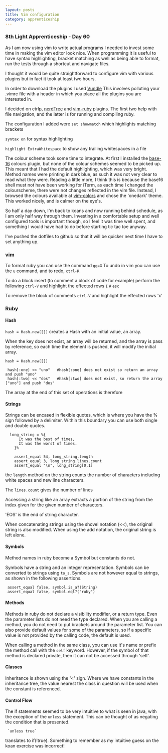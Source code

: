 ```yaml
---
layout: posts
title: Vim configuration
category: apprenticeship
---
```


### 8th Light Apprenticeship - Day 60

As I am now using vim to write actual programs I needed to invest some time in making the vim editor look nice. When programming it is useful to have syntax highlighting, bracket matching as well as being able to format, run the tests through a shortcut and navigate files.

<!--break--> 

I thought it would be quite straightforward to configure vim with various plugins but in fact it took at least two hours. 

In order to download the plugins I used [Vundle](https://github.com/VundleVim/Vundle.vim) This involves polluting your .vimrc file with a header in which you place all the plugins you are interested in.

I decided on ctrlp, [nerdTree](https://github.com/scrooloose/nerdtree) and [vim-ruby](https://github.com/vim-ruby/vim-ruby) plugins. The first two help with file navigation, and the latter is for running and compiling ruby.

The configuration I added were 
`set showmatch` which highlights matching brackets

`syntax on` for syntax highlighting

`highlight ExtraWhitespace` to show any trailing whitespaces in a file

The colour scheme took some time to integrate. At first I installed the [base-16](https://github.com/chriskempson/base16-vim) colours plugin, but none of the colour schemes seemed to be picked up. This meant that I had the default highlighting, which was very bright. Method names were printing in dark blue, as such it was not very clear to read what they were. Reading a little more, I think this is because the base16 shell must not have been working for iTerm, as each time I changed the colourscheme, there were not changes reflected in the vim file. Instead, I browsed the colours available at [vim-colors](http://vimcolors.com/) and chose the 'onedark' theme. This worked nicely, and is calmer on the eye's.

So half a day down, I'm back to koans and now running behind schedule, as I am only half way through them. Investing in a comfortable setup and well configured tools is important though, so I feel it was time well spent, and something I would have had to do before starting tic tac toe anyway. 

I've pushed the dotfiles to github so that it will be quicker next time I have to set anything up.

### vim

To format ruby you can use the command `gg=G`
To undo in vim you can use the `u` command, and to redo, `ctrl-R`

To do a block insert (to comment a block of code for example) perform the following
`ctrl-V` and highlight the effected rows
`I`
`#`
`esc`

To remove the block of comments
`ctrl-V` and highlight the effected rows
'x'

### Ruby

#### Hash

`hash = Hash.new([])` creates a Hash with an initial value, an array. 

When the key does not exist, an array will be returned, and the array is pass by reference, so each time the element is pushed, it will modify the initial array. 

    hash = Hash.new([])

     hash[:one] << "uno"   #hash[:one] does not exist so return an array and push "uno"
     hash[:two] << "dos"   #hash[:two] does not exist, so return the array ["uno"] and push "dos"

The array at the end of this set of operations is therefore 


#### Strings

Strings can be encased in flexible quotes, which is where you  have the % sign followed by a delimiter. Within this boundary you can use both single and double quotes. 

      long_string = %{                                                                                               
          It was the best of times,                                                                                     
          It was the worst of times.                                                                                    
        }%
                                                                                               
        assert_equal 54, long_string.length                                                                            
        assert_equal 3, long_string.lines.count                                                                        
        assert_equal "\n", long_string[0,1]
        
the `length` method on the string counts the number of characters including white spaces and new line characters.

The `lines.count` gives the number of lines

Accessing a string like an array extracts a portion of the string from the index given for the given number of characters.

'EOS' is the end of string character.

When concatenating strings using the shovel notation (<<), the original string is also modified. When using the add notation, the original string is left alone.

#### Symbols

Method names in ruby become a Symbol but constants do not.

Symbols have a string and an integer representation. Symbols can be converted to strings using `to_s`. Symbols are not however equal to strings, as shown in the following assertions.

     assert_equal false, symbol.is_a?(String)                                                                                
     assert_equal false, symbol.eql?("ruby")
    
#### Methods

Methods in ruby do not declare a visibility modifier, or a return type. Even the parameter lists do not need the type declared. When you are calling a method, you do not need to put brackets around the parameter list. You can also provide default values for some of the parameters, so if a specific value is not provided by the calling code, the default is used.

When calling a method in the same class, you can use it's name or prefix the method call with the `self` keyword. However, if the symbol of that method is declared private, then it can not be accessed through 'self'.

#### Classes

Inheritance is shown using the '<' sign. Where we have constants in the inheritance tree, the value nearest the class in question will be used when the constant is referenced.

#### Control Flow

The if statements seemed to be very intuitive to what is seen in java, with the exception of the `unless` statement. This can be thought of as negating the condition that is presented. 

     `unless true` 
     
 translates to if(!true). Something to remember as my intuitive guess on the koan exercise was incorrect!
     